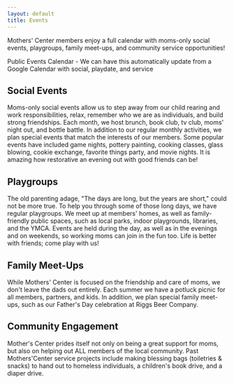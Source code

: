 ```yaml
---
layout: default
title: Events
---
```


Mothers' Center members enjoy a full calendar with moms-only social events, playgroups, family meet-ups, and community service opportunities!

Public Events Calendar - We can have this automatically update from a Google
Calendar with social, playdate, and service 

## Social Events

Moms-only social events allow us to step away from our child rearing and work
responsibilities, relax, remember who we are as individuals, and build strong
friendships. Each month, we host brunch, book club, tv club, moms' night out,
and bottle battle. In addition to our regular monthly activities, we plan
special events that match the interests of our members. Some popular events
have included game nights, pottery painting, cooking classes, glass blowing,
cookie exchange, favorite things party, and movie nights. It is amazing how
restorative an evening out with good friends can be! 

## Playgroups

The old parenting adage, "The days are long, but the years are short," could
not be more true. To help you through some of those long days, we have regular
playgroups. We meet up at members' homes, as well as family-friendly public
spaces, such as local parks, indoor playgrounds, libraries, and the YMCA.
Events are held during the day, as well as in the evenings and on weekends, so
working moms can join in the fun too. Life is better with friends; come play
with us!

## Family Meet-Ups

While Mothers' Center is focused on the friendship and care of moms, we don't
leave the dads out entirely. Each summer we have a potluck picnic for all
members, partners, and kids. In addition, we plan special family meet-ups, such
as our Father's Day celebration at Riggs Beer Company.   

## Community Engagement

Mother's Center prides itself not only on being a great support for moms, but
also on helping out ALL members of the local community. Past Mothers'Center
service projects include making blessing bags (toiletries & snacks) to hand out
to homeless individuals, a children's book drive, and a diaper drive. 
